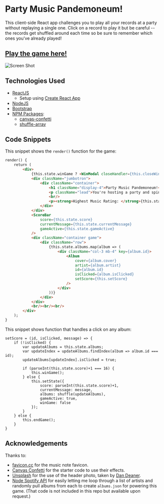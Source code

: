 # Party Music Pandemoneum!

This client-side React app challenges you to play all your records at a party without replaying a single one. Click on a record to play it but be careful -- the records get shuffled around each time so be sure to remember which ones you've already played!

## [Play the game here!](https://amandalatkins.github.io/party-music-game/)

![Screen Shot](public/assets/screenshot.png)

## Technologies Used
* [ReactJS](https://reactjs.org/)
    * Setup using [Create React App](https://create-react-app.dev/)
* [NodeJS](https://nodejs.org)
* [Bootstrap](https://getbootstrap.com)
* [NPM Packages](https://npmjs.com):
    * [canvas-confetti](https://www.npmjs.com/package/canvas-confetti)
    * [shuffle-array](https://www.npmjs.com/package/shuffle-array)

## Code Snippets

This snippet shows the `render()` function for the game:

```html
render() {
    return (
        <div>
            {this.state.winGame ? <WinModal closeHandler={this.closeWinGame} /> : ""}
            <div className="jumbotron">
                <div className="container">
                    <h1 className="display-4">Party Music Pandemoneum!</h1>
                    <p className="lead">You're hosting a party and spinning your favorite records! Click on an album to play it, but be careful to only play it once during the party lest you kill the mood!</p>
                    <br/>
                    <p><strong>Highest Music Rating: </strong>{this.state.highScore}</p>
                </div>
            </div>
            <ScoreBar 
                score={this.state.score} 
                currentMessage={this.state.currentMessage} 
                gameActive={this.state.gameActive}
            />
            <div className="container game">
                <div className="row">
                    {this.state.albums.map(album => (
                        <div className="col-3 mb-4" key={album.id}>
                            <Album 
                                cover={album.cover}
                                artist={album.artist}
                                id={album.id}
                                isClicked={album.isClicked}
                                setScore={this.setScore}
                            />
                        </div>
                    ))}
                </div>
            </div>
            <br/><br/><br/>
        </div>
    );
}
```

This snippet shows function that handles a click on any album:

```JSX
setScore = (id, isClicked, message) => {
    if (!isClicked) {
        var updateAlbums = this.state.albums;
        var updateIndex = updateAlbums.findIndex(album => album.id === id);
        updateAlbums[updateIndex].isClicked = true;
        
        if (parseInt(this.state.score)+1 === 16) {
            this.winGame();
        } else {
            this.setState({ 
                score: parseInt(this.state.score)+1, 
                currentMessage: message, 
                albums: shuffle(updateAlbums), 
                gameActive: true, 
                winGame: false
            });
        }        
    } else {
        this.endGame();
    }
}
```

## Acknowledgements

Thanks to:
* [favicon.cc](https://favicon.cc) for the music note favicon. 
* [Canvas Confetti](https://www.kirilv.com/canvas-confetti/) for the starter code to use their effects.
* [Unsplash](https://unsplash.com/photos/XAqTc-LLm6A) for the use of the header photo, taken by [Dan Deaner](https://unsplash.com/@danedeaner).
* [Node Spotify API](https://www.npmjs.com/package/node-spotify-api) for easily letting me loop through a list of artists and randomly pull albums from each to create `albums.json` for powering this game. (That code is not included in this repo but available upon request.)
